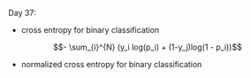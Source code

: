 Day 37:

- cross entropy for binary classification
```math
- \sum_{i}^{N} (y_i log(p_i) + (1-y_j)log(1 - p_i))
```
- normalized cross entropy for binary classification
```math

```
